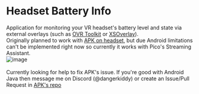 # Headset Battery Info

Application for monitoring your VR headset's battery level and state via external overlays (such as [OVR Toolkit](https://store.steampowered.com/app/1068820/OVR_Toolkit/) or [XSOverlay](https://store.steampowered.com/app/1173510/XSOverlay/)).\
Originally planned to work with [APK on headset](https://github.com/DangerKiddy/Headset-Battery-Info-Sender), but due Android limitations can't be implemented right now so currently it works with Pico's Streaming Assistant.\
![image](https://github.com/DangerKiddy/Headset-Battery-Info/assets/42438297/0e4fdd75-ea4f-433e-9507-a63c0cdd61f1)\
\
Currently looking for help to fix APK's issue. If you're good with Android Java then message me on Discord (@dangerkiddy) or create an Issue/Pull Request in [APK's repo](https://github.com/DangerKiddy/Headset-Battery-Info-Sender)
